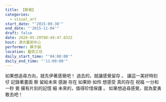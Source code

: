```yaml
---
title: 【察覺】
categories:
  - visual_art
start_date: "'2015-09-30'"
end_date: "'2015-11-04'"
draft: false
date: 2020-05-20T08:49:47.832Z
host: 清大藝術中心
performer: 蘇子誠
location: 藝術工坊
daily_start_time: "'04:00:00'"
daily_end_time: "'11:00:00'"
---
```


如果想追尋方向，就先伊著感覺吧！ 過去的，就讓感覺留存 。 讓這一美好時刻 仔 記錄著畫面 察 留給未來 感謝 存在 如果妳 如伶 想感受 真的存在 祝福 一分和一秒 覺 擁有片刻的記憶 細 未來的，值得珍惜保護 。 如果想追尋感覺，就為愛勇敢去吧！